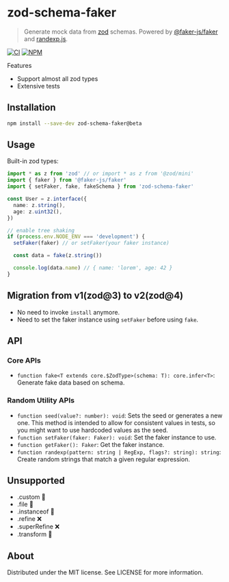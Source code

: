 # zod-schema-faker

> Generate mock data from [zod](https://github.com/colinhacks/zod) schemas. Powered by
> [@faker-js/faker](https://github.com/faker-js/faker) and [randexp.js](https://github.com/fent/randexp.js).

[![CI](https://github.com/soc221b/zod-schema-faker/actions/workflows/ci.yml/badge.svg)](https://github.com/soc221b/zod-schema-faker/actions/workflows/ci.yml)
[![NPM](https://img.shields.io/npm/v/zod-schema-faker.svg?label=NPM&color=brightgreen)](https://www.npmjs.com/package/zod-schema-faker)

Features

- Support almost all zod types
- Extensive tests

## Installation

```sh
npm install --save-dev zod-schema-faker@beta
```

## Usage

Built-in zod types:

```ts
import * as z from 'zod' // or import * as z from '@zod/mini'
import { faker } from '@faker-js/faker'
import { setFaker, fake, fakeSchema } from 'zod-schema-faker'

const User = z.interface({
  name: z.string(),
  age: z.uint32(),
})

// enable tree shaking
if (process.env.NODE_ENV === 'development') {
  setFaker(faker) // or setFaker(your faker instance)

  const data = fake(z.string())

  console.log(data.name) // { name: 'lorem', age: 42 }
}
```

## Migration from v1(zod@3) to v2(zod@4)

- No need to invoke `install` anymore.
- Need to set the faker instance using `setFaker` before using `fake`.

## API

### Core APIs

- `function fake<T extends core.$ZodType>(schema: T): core.infer<T>`: Generate fake data based on schema.

### Random Utility APIs

- `function seed(value?: number): void`: Sets the seed or generates a new one. This method is intended to allow for
  consistent values in tests, so you might want to use hardcoded values as the seed.
- `function setFaker(faker: Faker): void`: Set the faker instance to use.
- `function getFaker(): Faker`: Get the faker instance.
- `function randexp(pattern: string | RegExp, flags?: string): string`: Create random strings that match a given regular
  expression.

## Unsupported

- .custom 🚧
- .file 🚧
- .instanceof 🚧
- .refine ❌
- .superRefine ❌
- .transform 🚧

## About

Distributed under the MIT license. See LICENSE for more information.
